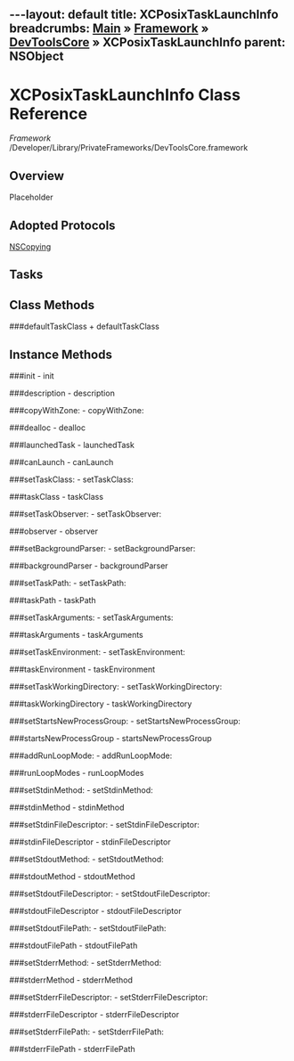 ---layout: default
title: XCPosixTaskLaunchInfo
breadcrumbs: <a href="/index.html">Main</a> &raquo; <a href="/Frameworks.html">Framework</a> &raquo; <a href="/Frameworks/DevToolsCore.html">DevToolsCore</a> &raquo; XCPosixTaskLaunchInfo
parent: NSObject 
---
# XCPosixTaskLaunchInfo Class Reference

*Framework* /Developer/Library/PrivateFrameworks/DevToolsCore.framework

## Overview

Placeholder

## Adopted Protocols

[NSCopying]()

## Tasks

## Class Methods

<a name="+defaultTaskClass"></a>
###defaultTaskClass
    + defaultTaskClass

## Instance Methods

<a name="-init"></a>
###init
    - init

<a name="-description"></a>
###description
    - description

<a name="-copyWithZone:"></a>
###copyWithZone:
    - copyWithZone:

<a name="-dealloc"></a>
###dealloc
    - dealloc

<a name="-launchedTask"></a>
###launchedTask
    - launchedTask

<a name="-canLaunch"></a>
###canLaunch
    - canLaunch

<a name="-setTaskClass:"></a>
###setTaskClass:
    - setTaskClass:

<a name="-taskClass"></a>
###taskClass
    - taskClass

<a name="-setTaskObserver:"></a>
###setTaskObserver:
    - setTaskObserver:

<a name="-observer"></a>
###observer
    - observer

<a name="-setBackgroundParser:"></a>
###setBackgroundParser:
    - setBackgroundParser:

<a name="-backgroundParser"></a>
###backgroundParser
    - backgroundParser

<a name="-setTaskPath:"></a>
###setTaskPath:
    - setTaskPath:

<a name="-taskPath"></a>
###taskPath
    - taskPath

<a name="-setTaskArguments:"></a>
###setTaskArguments:
    - setTaskArguments:

<a name="-taskArguments"></a>
###taskArguments
    - taskArguments

<a name="-setTaskEnvironment:"></a>
###setTaskEnvironment:
    - setTaskEnvironment:

<a name="-taskEnvironment"></a>
###taskEnvironment
    - taskEnvironment

<a name="-setTaskWorkingDirectory:"></a>
###setTaskWorkingDirectory:
    - setTaskWorkingDirectory:

<a name="-taskWorkingDirectory"></a>
###taskWorkingDirectory
    - taskWorkingDirectory

<a name="-setStartsNewProcessGroup:"></a>
###setStartsNewProcessGroup:
    - setStartsNewProcessGroup:

<a name="-startsNewProcessGroup"></a>
###startsNewProcessGroup
    - startsNewProcessGroup

<a name="-addRunLoopMode:"></a>
###addRunLoopMode:
    - addRunLoopMode:

<a name="-runLoopModes"></a>
###runLoopModes
    - runLoopModes

<a name="-setStdinMethod:"></a>
###setStdinMethod:
    - setStdinMethod:

<a name="-stdinMethod"></a>
###stdinMethod
    - stdinMethod

<a name="-setStdinFileDescriptor:"></a>
###setStdinFileDescriptor:
    - setStdinFileDescriptor:

<a name="-stdinFileDescriptor"></a>
###stdinFileDescriptor
    - stdinFileDescriptor

<a name="-setStdoutMethod:"></a>
###setStdoutMethod:
    - setStdoutMethod:

<a name="-stdoutMethod"></a>
###stdoutMethod
    - stdoutMethod

<a name="-setStdoutFileDescriptor:"></a>
###setStdoutFileDescriptor:
    - setStdoutFileDescriptor:

<a name="-stdoutFileDescriptor"></a>
###stdoutFileDescriptor
    - stdoutFileDescriptor

<a name="-setStdoutFilePath:"></a>
###setStdoutFilePath:
    - setStdoutFilePath:

<a name="-stdoutFilePath"></a>
###stdoutFilePath
    - stdoutFilePath

<a name="-setStderrMethod:"></a>
###setStderrMethod:
    - setStderrMethod:

<a name="-stderrMethod"></a>
###stderrMethod
    - stderrMethod

<a name="-setStderrFileDescriptor:"></a>
###setStderrFileDescriptor:
    - setStderrFileDescriptor:

<a name="-stderrFileDescriptor"></a>
###stderrFileDescriptor
    - stderrFileDescriptor

<a name="-setStderrFilePath:"></a>
###setStderrFilePath:
    - setStderrFilePath:

<a name="-stderrFilePath"></a>
###stderrFilePath
    - stderrFilePath

